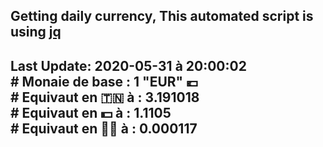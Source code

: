 ## Getting daily currency, This automated script is using [jq](https://stedolan.github.io/jq/)
## Last Update:  2020-05-31 à 20:00:02 </br># Monaie de base : 1 "EUR" 💶 </br> # Equivaut en 🇹🇳 à :  3.191018 </br> # Equivaut en 💵 à : 1.1105</br> # Equivaut en 🐱‍💻 à :  0.000117
